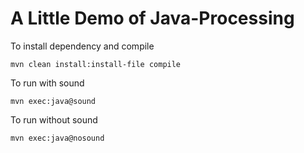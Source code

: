 # A Little Demo of Java-Processing

To install dependency and compile
```
mvn clean install:install-file compile
```
To run with sound
```
mvn exec:java@sound
```
To run without sound
```
mvn exec:java@nosound
```